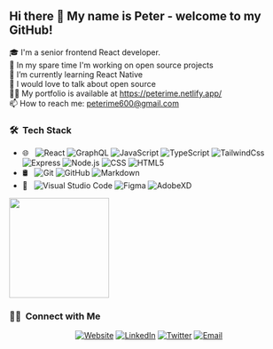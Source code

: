 ## Hi there 👋 My name is Peter - welcome to my GitHub!



🎓 I'm a senior frontend React developer.   
🔭 In my spare time I'm working on open source projects   
🌱 I’m currently learning React Native   
💬 I would love to talk about open source    
👨‍💻 My portfolio is available at https://peterime.netlify.app/  
📫 How to reach me: peterime600@gmail.com    





<h3> 🛠 &nbsp;Tech Stack</h3>

- 🌐 &nbsp;
  ![React](https://img.shields.io/badge/-React-333333?style=flat&logo=react)
  ![GraphQL](https://img.shields.io/badge/-GraphQL-333333?style=flat&logo=graphql)
  ![JavaScript](https://img.shields.io/badge/-JavaScript-333333?style=flat&logo=javascript)
  ![TypeScript](https://img.shields.io/badge/-TypeScript-333333?style=flat&logo=typescript)
  ![TailwindCss](https://img.shields.io/badge/-TailWindCss-333333?style=flat&logo=tailwindcss&logoColor=007FFF)
  ![Express](https://img.shields.io/badge/-Express-333333?style=flat&logo=express)
  ![Node.js](https://img.shields.io/badge/-Node.js-333333?style=flat&logo=node.js)
  ![CSS](https://img.shields.io/badge/-CSS-333333?style=flat&logo=CSS3&logoColor=1572B6)
  ![HTML5](https://img.shields.io/badge/-HTML5-333333?style=flat&logo=HTML5)
- 🛢 &nbsp;
  ![Git](https://img.shields.io/badge/-Git-333333?style=flat&logo=git)
  ![GitHub](https://img.shields.io/badge/-GitHub-333333?style=flat&logo=github)
  ![Markdown](https://img.shields.io/badge/-Markdown-333333?style=flat&logo=markdown)
- 🔧 &nbsp;
  ![Visual Studio Code](https://img.shields.io/badge/-Visual%20Studio%20Code-333333?style=flat&logo=visual-studio-code&logoColor=007ACC)
  ![Figma](https://img.shields.io/badge/-Figma-333333?style=flat&logo=figma)
  ![AdobeXD](https://img.shields.io/badge/-Adobe%20XD-333333?style=flat&logo=adobe-xd)
  <br/>

<a href="https://github.com/PeroHub/">
  <img height="180em" src="https://github-readme-stats.vercel.app/api?username=PeroHub&theme=buefy&show_icons=true" />
</a>

<br/>

<h3> 🤝🏻 &nbsp;Connect with Me </h3>

<p align="center">
<a href="https://peterime.netlify.app"><img alt="Website" src="https://img.shields.io/badge/peterime.netlify.appp-blue?style=flat-square&logo=google-chrome"></a>
<a href="https://www.linkedin.com/in/peter-ime-bbb18719b/"><img alt="LinkedIn" src="https://img.shields.io/badge/LinkedIn-Peter%20Ime-blue?style=flat-square&logo=linkedin"></a>
<a href="https://twitter.com/Wuzpa"><img alt="Twitter" src="https://img.shields.io/badge/Twitter-Wuzpa-blue?style=flat-square&logo=twitter"></a>
<a href="mailto:peterime49@gmail.com"><img alt="Email" src="https://img.shields.io/badge/Email-peterime49@gmail.com-blue?style=flat-square&logo=gmail"></a>
</p>
